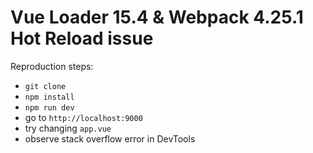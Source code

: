 # Vue Loader 15.4 & Webpack 4.25.1 Hot Reload issue

Reproduction steps:

- `git clone`
- `npm install`
- `npm run dev`
- go to `http://localhost:9000`
- try changing `app.vue`
- observe stack overflow error in DevTools


